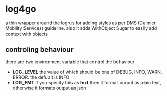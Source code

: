 # log4go
a thin wrapper around the logrus for adding styles as per DMS (Daimler Mobility Services) guideline.
also it adds WithObject Sugar to easily add context with objects

## controling behaviour
there are two environment variable that control the behaviour
* **LOG_LEVEL** the value of which should be one of DEBUG, INFO, WARN, ERROR. the defualt is INFO
* **LOG_FMT** if you specify this as **text** then it format ourput as plain text, otherwise it formats output as json
